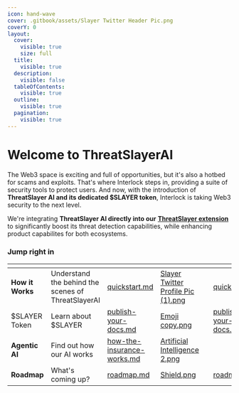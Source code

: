 ```yaml
---
icon: hand-wave
cover: .gitbook/assets/Slayer Twitter Header Pic.png
coverY: 0
layout:
  cover:
    visible: true
    size: full
  title:
    visible: true
  description:
    visible: false
  tableOfContents:
    visible: true
  outline:
    visible: true
  pagination:
    visible: true
---
```


# Welcome to ThreatSlayerAI

The Web3 space is exciting and full of opportunities, but it's also a hotbed for scams and exploits. That's where Interlock steps in, providing a suite of security tools to protect users. And now, with the introduction of **ThreatSlayer AI and its dedicated $SLAYER token**, Interlock is taking Web3 security to the next level.

We're integrating **ThreatSlayer AI directly into our** [**ThreatSlayer extension**](https://chromewebstore.google.com/detail/threatslayer-security-phi/mgcmocglffknmbhhfjihifeldhghihpj?hl=en\&authuser=1) to significantly boost its threat detection capabilities, while enhancing product capabilites for both ecosystems.

### Jump right in

<table data-view="cards"><thead><tr><th></th><th></th><th data-type="content-ref"></th><th data-hidden data-card-cover data-type="files"></th><th data-hidden></th><th data-hidden data-card-target data-type="content-ref"></th></tr></thead><tbody><tr><td><strong>How it Works</strong></td><td>Understand the behind the scenes of ThreatSlayerAI</td><td><a href="main/quickstart.md">quickstart.md</a></td><td><a href=".gitbook/assets/Slayer Twitter Profile Pic (1).png">Slayer Twitter Profile Pic (1).png</a></td><td></td><td><a href="main/quickstart.md">quickstart.md</a></td></tr><tr><td>$SLAYER Token</td><td>Learn about $SLAYER</td><td><a href="main/publish-your-docs.md">publish-your-docs.md</a></td><td><a href=".gitbook/assets/Emoji copy.png">Emoji copy.png</a></td><td></td><td><a href="main/publish-your-docs.md">publish-your-docs.md</a></td></tr><tr><td><strong>Agentic AI</strong></td><td>Find out how our AI works</td><td><a href="main/how-the-insurance-works.md">how-the-insurance-works.md</a></td><td><a href=".gitbook/assets/Artificial Intelligence 2.png">Artificial Intelligence 2.png</a></td><td></td><td></td></tr><tr><td><strong>Roadmap</strong></td><td>What's coming up?</td><td><a href="main/roadmap.md">roadmap.md</a></td><td><a href=".gitbook/assets/Shield.png">Shield.png</a></td><td></td><td><a href="main/roadmap.md">roadmap.md</a></td></tr></tbody></table>
